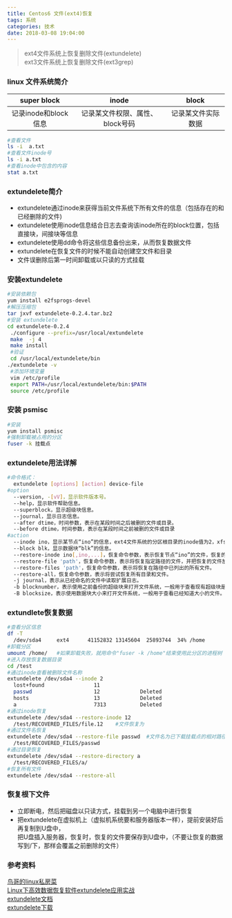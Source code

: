 ```yaml
---
title: Centos6 文件(ext4)恢复
tags: 系统
categories: 技术
date: 2018-03-08 19:04:00
---
```

>ext4文件系统上恢复删除文件(extundelete)  
ext3文件系统上恢复删除文件(ext3grep)

### linux 文件系统简介
 
| super block | inode | block |
| :---:   | :-------: | :-------: |
| 记录inode和block信息 | 记录某文件权限、属性、block号码 | 记录某文件实际数据 |
<!-- more -->
```bash
#查看文件
ls -i  a.txt
#查看文件inode号
ls -i a.txt
#查看inode中包含的内容
stat a.txt
```
### extundelete简介
* extundelete通过inode来获得当前文件系统下所有文件的信息（包括存在的和已经删除的文件)
* extundelete使用inode信息结合日志去查询该inode所在的block位置，包括直接块，间接块等信息
* extundelete使用dd命令将这些信息备份出来，从而恢复数据文件
* extundelete在恢复文件的时候不能自动创建空文件和目录
* 文件误删除后第一时间卸载或以只读的方式挂载

### 安装extundelete
```bash
#安装依赖包
yum install e2fsprogs-devel
#解压压缩包
tar jxvf extundelete-0.2.4.tar.bz2 
#安装 extundelete
cd extundelete-0.2.4
 ./configure --prefix=/usr/local/extundelete 
 make  -j 4 
 make install 
 #验证
 cd /usr/local/extundelete/bin   
./extundelete -v  
 #添加环境变量
 vim /etc/profile 
 export PATH=/usr/local/extundelete/bin:$PATH 
 source /etc/profile
```

### 安装 psmisc
```bash
#安装
yum install psmisc
#强制卸载被占用的分区
fuser -k 挂载点
```

### extundelete用法详解
```bash
#命令格式：
  extundelete [options] [action] device-file
#option
  --version, -[vV]，显示软件版本号。
  --help，显示软件帮助信息。
  --superblock，显示超级块信息。
  --journal，显示日志信息。
  --after dtime，时间参数，表示在某段时间之后被删的文件或目录。
  --before dtime，时间参数，表示在某段时间之前被删的文件或目录
#action
  --inode ino，显示某节点“ino”的信息，ext4文件系统的分区根目录的inode值为2，xfs分区根目录的inode值为64。 
  --block blk，显示数据块“blk”的信息。
  --restore-inode ino[,ino,...]，恢复命令参数，表示恢复节点“ino”的文件，恢复的文件会自动放在当前目录下的RESTORED_FILES文件夹中，使用节点编号作为扩展名。
  --restore-file 'path'，恢复命令参数，表示将恢复指定路径的文件，并把恢复的文件放在当前目录下的RECOVERED_FILES目录中。
  --restore-files 'path'，恢复命令参数，表示将恢复在路径中已列出的所有文件。
  --restore-all，恢复命令参数，表示将尝试恢复所有目录和文件。
  -j journal，表示从已经命名的文件中读取扩展日志。
  -b blocknumber，表示使用之前备份的超级块来打开文件系统，一般用于查看现有超级块是不是当前所要的文件。
  -B blocksize，表示使用数据块大小来打开文件系统，一般用于查看已经知道大小的文件。
```

### extundlete恢复数据
```bash
#查看分区信息
df -T
  /dev/sda4     ext4      41152832 13145604  25893744  34% /home
#卸载分区
umount /home/   #如果卸载失败，就用命令"fuser -k /home"结束使用此分区的进程树
#进入存放恢复数据目录
cd /test
#通过inode查看被删除文件名称
extundelete /dev/sda4 --inode 2
  lost+found                11
  passwd                    12             Deleted
  hosts                     13             Deleted
  a                         7313           Deleted
#通过inode恢复
extundelete /dev/sda4 --restore-inode 12
  /test/RECOVERED_FILES/file.12    #文件恢复为
#通过文件名恢复
extundelete /dev/sda4 --restore-file passwd  #文件名为已下载挂载点的相对路径
  /test/RECOVERED_FILES/passwd 
#通过目录恢复
extundelete /dev/sda4 --restore-directory a
  /test/RECOVERED_FILES/a/
#恢复所有文件
extundelete /dev/sda4 --restore-all
```

### 恢复根下文件
* 立即断电，然后把磁盘以只读方式，挂载到另一个电脑中进行恢复
* 把extundelete在虚拟机上（虚拟机系统要和服务器版本一样），提前安装好后再复制到U盘中，\
    把U盘插入服务器，恢复时，恢复的文件要保存到U盘中，（不要让恢复的数据写到/下，那样会覆盖之前删除的文件） 
    
### 参考资料
[鸟哥的linux私房菜](http://linux.vbird.org/linux_basic/0230filesystem.php#harddisk-inode)  
[Linux下高效数据恢复软件extundelete应用实战](http://blog.51cto.com/ixdba/1566856)  
[extundelete文档](http://extundelete.sourceforge.net/)  
[extundelete下载](https://sourceforge.net/projects/extundelete/)  